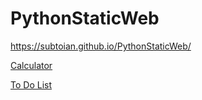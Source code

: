# PythonStaticWeb

https://subtoian.github.io/PythonStaticWeb/


[Calculator](/01/calculator.html)

[To Do List](/02/todo.html)
